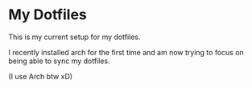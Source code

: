# My Dotfiles

This is my current setup for my dotfiles.

I recently installed arch for the first time and am now trying to focus on being able to sync my dotfiles.

(I use Arch btw xD)

